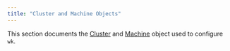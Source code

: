 ```yaml
---
title: "Cluster and Machine Objects"
---
```


This section documents the [Cluster](cluster.md) and [Machine](machines.md) object used to configure `wk`.

